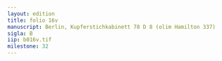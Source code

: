 ```yaml
---
layout: edition
title: folio 16v
manuscript: Berlin, Kupferstichkabinett 78 D 8 (olim Hamilton 337)
sigla: B
iip: b016v.tif
milestone: 32
---
```

